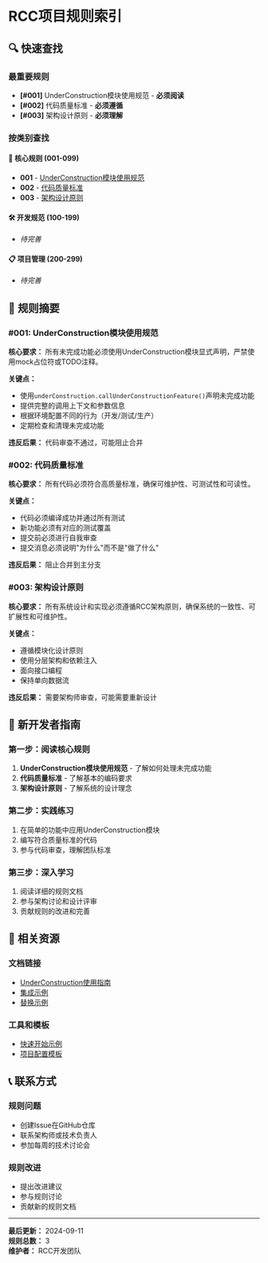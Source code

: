 # RCC项目规则索引

## 🔍 快速查找

### 最重要规则
- **[#001]** UnderConstruction模块使用规范 - **必须阅读**
- **[#002]** 代码质量标准 - **必须遵循**
- **[#003]** 架构设计原则 - **必须理解**

### 按类别查找

#### 🚨 核心规则 (001-099)
- **001** - [UnderConstruction模块使用规范](001-underconstruction.md)
- **002** - [代码质量标准](002-code-quality.md)
- **003** - [架构设计原则](003-architecture-principles.md)

#### 🛠️ 开发规范 (100-199)
- *待完善*

#### 📋 项目管理 (200-299)
- *待完善*

## 📖 规则摘要

### #001: UnderConstruction模块使用规范
**核心要求：** 所有未完成功能必须使用UnderConstruction模块显式声明，严禁使用mock占位符或TODO注释。

**关键点：**
- 使用`underConstruction.callUnderConstructionFeature()`声明未完成功能
- 提供完整的调用上下文和参数信息
- 根据环境配置不同的行为（开发/测试/生产）
- 定期检查和清理未完成功能

**违反后果：** 代码审查不通过，可能阻止合并

### #002: 代码质量标准
**核心要求：** 所有代码必须符合高质量标准，确保可维护性、可测试性和可读性。

**关键点：**
- 代码必须编译成功并通过所有测试
- 新功能必须有对应的测试覆盖
- 提交前必须进行自我审查
- 提交消息必须说明"为什么"而不是"做了什么"

**违反后果：** 阻止合并到主分支

### #003: 架构设计原则
**核心要求：** 所有系统设计和实现必须遵循RCC架构原则，确保系统的一致性、可扩展性和可维护性。

**关键点：**
- 遵循模块化设计原则
- 使用分层架构和依赖注入
- 面向接口编程
- 保持单向数据流

**违反后果：** 需要架构师审查，可能需要重新设计

## 🎯 新开发者指南

### 第一步：阅读核心规则
1. **UnderConstruction模块使用规范** - 了解如何处理未完成功能
2. **代码质量标准** - 了解基本的编码要求
3. **架构设计原则** - 了解系统的设计理念

### 第二步：实践练习
1. 在简单的功能中应用UnderConstruction模块
2. 编写符合质量标准的代码
3. 参与代码审查，理解团队标准

### 第三步：深入学习
1. 阅读详细的规则文档
2. 参与架构讨论和设计评审
3. 贡献规则的改进和完善

## 🔗 相关资源

### 文档链接
- [UnderConstruction使用指南](../../UNDERCONSTRUCTION_USAGE_GUIDELINES.md)
- [集成示例](../../src/utils/underConstructionIntegration.ts)
- [替换示例](../../src/examples/underConstructionReplacementExamples.md)

### 工具和模板
- [快速开始示例](../../src/examples/quickStartExample.ts)
- [项目配置模板](../../templates/)

## 📞 联系方式

### 规则问题
- 创建Issue在GitHub仓库
- 联系架构师或技术负责人
- 参加每周的技术讨论会

### 规则改进
- 提出改进建议
- 参与规则讨论
- 贡献新的规则文档

---

**最后更新：** 2024-09-11  
**规则总数：** 3  
**维护者：** RCC开发团队